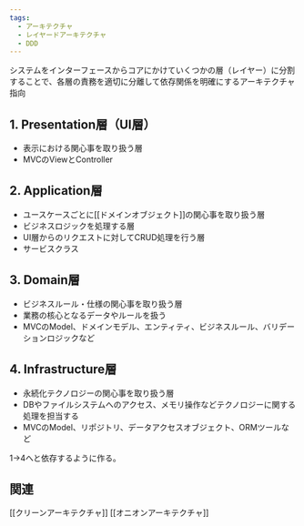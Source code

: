 ```yaml
---
tags:
  - アーキテクチャ
  - レイヤードアーキテクチャ
  - DDD
---
```

システムをインターフェースからコアにかけていくつかの層（レイヤー）に分割することで、各層の責務を適切に分離して依存関係を明確にするアーキテクチャ指向

## 1. Presentation層（UI層）
- 表示における関心事を取り扱う層
- MVCのViewとController
## 2. Application層
- ユースケースごとに[[ドメインオブジェクト]]の関心事を取り扱う層
- ビジネスロジックを処理する層
- UI層からのリクエストに対してCRUD処理を行う層
- サービスクラス
## 3. Domain層
- ビジネスルール・仕様の関心事を取り扱う層
- 業務の核心となるデータやルールを扱う
- MVCのModel、ドメインモデル、エンティティ、ビジネスルール、バリデーションロジックなど
## 4. Infrastructure層
- 永続化テクノロジーの関心事を取り扱う層
- DBやファイルシステムへのアクセス、メモリ操作などテクノロジーに関する処理を担当する
- MVCのModel、リポジトリ、データアクセスオブジェクト、ORMツールなど

1→4へと依存するように作る。

## 関連
[[クリーンアーキテクチャ]]
[[オニオンアーキテクチャ]]
